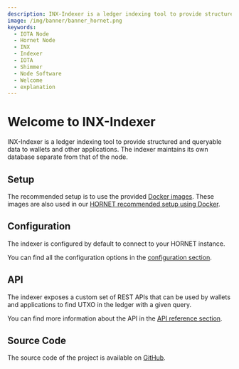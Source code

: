 ```yaml
---
description: INX-Indexer is a ledger indexing tool to provide structured and queryable data to wallets and other applications.
image: /img/banner/banner_hornet.png
keywords:
  - IOTA Node
  - Hornet Node
  - INX
  - Indexer
  - IOTA
  - Shimmer
  - Node Software
  - Welcome
  - explanation
---
```


# Welcome to INX-Indexer

INX-Indexer is a ledger indexing tool to provide structured and queryable data to wallets and other applications.
The indexer maintains its own database separate from that of the node.

## Setup

The recommended setup is to use the provided [Docker images](https://hub.docker.com/r/iotaledger/inx-indexer).
These images are also used in our [HORNET recommended setup using Docker](http://wiki.iota.org/hornet/develop/how_tos/using_docker).

## Configuration

The indexer is configured by default to connect to your HORNET instance.

You can find all the configuration options in the [configuration section](configuration.md).

## API

The indexer exposes a custom set of REST APIs that can be used by wallets and applications to find UTXO in the ledger with a given query.

You can find more information about the API in the [API reference section](api_reference.md).

## Source Code

The source code of the project is available on [GitHub](https://github.com/iotaledger/inx-indexer).
